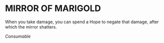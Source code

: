 ﻿# MIRROR OF MARIGOLD

When you take damage, you can spend a Hope to negate that damage, after which the mirror shatters.

*Consumable*
